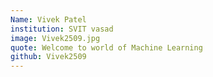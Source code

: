 ```yaml
---
Name: Vivek Patel
institution: SVIT vasad
image: Vivek2509.jpg 
quote: Welcome to world of Machine Learning
github: Vivek2509
---
```

